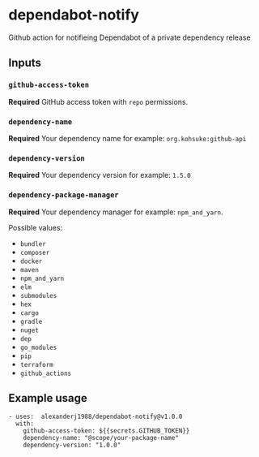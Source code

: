# dependabot-notify
Github action for notifieing Dependabot of a private dependency release

## Inputs

### `github-access-token`

**Required** GitHub access token with `repo` permissions.

### `dependency-name`

**Required** Your dependency name for example: `org.kohsuke:github-api`

### `dependency-version`

**Required** Your dependency version for example: `1.5.0`

### `dependency-package-manager`
**Required** Your dependency manager for example: `npm_and_yarn`. 

Possible values: 
- `bundler`
- `composer`
- `docker`
- `maven`
- `npm_and_yarn`
- `elm`
- `submodules`
- `hex`
- `cargo`
- `gradle`
- `nuget`
- `dep`
- `go_modules`
- `pip`
- `terraform`
- `github_actions`

## Example usage
```
- uses:  alexanderj1988/dependabot-notify@v1.0.0
  with:
    github-access-token: ${{secrets.GITHUB_TOKEN}}
    dependency-name: "@scope/your-package-name"
    dependency-version: "1.0.0"
```
  